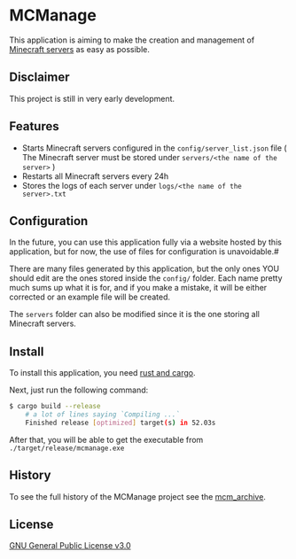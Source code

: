 # MCManage

This application is aiming to make the creation and management of [Minecraft servers](https://www.minecraft.net/) as easy as possible.

## Disclaimer

This project is still in very early development.

## Features

- Starts Minecraft servers configured in the `config/server_list.json` file ( The Minecraft server must be stored under `servers/<the name of the server>` )
- Restarts all Minecraft servers every 24h
- Stores the logs of each server under `logs/<the name of the server>.txt`

## Configuration

In the future, you can use this application fully via a website hosted by this application, but for now, the use of files for configuration is unavoidable.#

There are many files generated by this application, but the only ones YOU should edit are the ones stored inside the `config/` folder. Each name pretty much sums up what it is for, and if you make a mistake, it will be either corrected or an example file will be created.

The `servers` folder can also be modified since it is the one storing all Minecraft servers.

## Install

To install this application, you need [rust and cargo](https://www.rust-lang.org/tools/install).

Next, just run the following command:

```bash
$ cargo build --release
    # a lot of lines saying `Compiling ...`
    Finished release [optimized] target(s) in 52.03s
```

After that, you will be able to get the executable from `./target/release/mcmanage.exe`

## History

To see the full history of the MCManage project see the [mcm_archive](https://github.com/Gooxey/mcm_archive.git).

## License

[GNU General Public License v3.0](./LICENSE)

